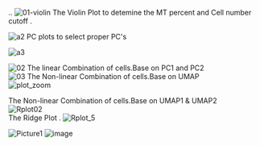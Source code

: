 ..
![01-violin](https://github.com/Siamak-salimy/SingleCellWorkshop/assets/34867846/e81918f5-ddc6-4723-9920-facccbc74127)
The Violin Plot to detemine the MT percent and Cell number cutoff . </br>

![a2](https://github.com/Siamak-salimy/SingleCellWorkshop/assets/34867846/3fe0c294-c04d-4749-be95-541b19806c42)
PC plots to select proper PC's

![a3](https://github.com/Siamak-salimy/SingleCellWorkshop/assets/34867846/b5e052b7-c187-4d3b-9af5-dd5bb67e8f88)

![02](https://github.com/Siamak-salimy/SingleCellWorkshop/assets/34867846/8283054e-4512-49cc-81d3-318311593ab9)
The linear Combination of cells.Base on PC1 and PC2 </br>
![03](https://github.com/Siamak-salimy/SingleCellWorkshop/assets/34867846/ac92ad3b-b9a8-465d-90d7-c8917f042335)
The Non-linear Combination of cells.Base on UMAP  </br>
![plot_zoom](https://github.com/Siamak-salimy/SingleCellWorkshop/assets/34867846/d1a7fed8-b99d-4f3d-8415-e79936d434e0)

The Non-linear Combination of cells.Base on UMAP1 & UMAP2  </br>
![Rplot02](https://github.com/Siamak-salimy/SingleCellWorkshop/assets/34867846/5cbfc5f7-88d5-4e83-a268-e1a021d3481c)</br>
The Ridge Plot . 
![Rplot_5](https://github.com/Siamak-salimy/SingleCellWorkshop/assets/34867846/4e288b32-c580-4794-844a-953b3bdc55c6)

![Picture1](https://github.com/Siamak-salimy/SingleCellWorkshop/assets/34867846/92a15c15-5347-4faf-b8f0-60d4f6bed918)
![image](https://github.com/Siamak-salimy/SingleCellWorkshop/assets/34867846/3ad24e7f-1b6b-4312-bca8-95412a1983cb)



